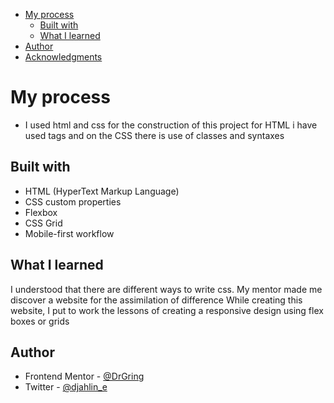- [My process](#my-process)
  - [Built with](#built-with)
  - [What I learned](#what-i-learned)
- [Author](#author)
- [Acknowledgments](#acknowledgments)

# My process

- I used html and css for the construction of this project
for HTML i have used tags and on the CSS there is use of classes and syntaxes

## Built with

- HTML (HyperText Markup Language)
- CSS custom properties
- Flexbox
- CSS Grid
- Mobile-first workflow

## What I learned
I understood that there are different ways to write css. My mentor made me discover a website for the assimilation of difference
While creating this website, I put to work the lessons of creating a responsive design using flex boxes or grids
## Author

- Frontend Mentor - [@DrGring](https://www.frontendmentor.io/profile/@DrGring)
- Twitter - [@djahlin_e](https://www.twitter.com/djahlin_e)


